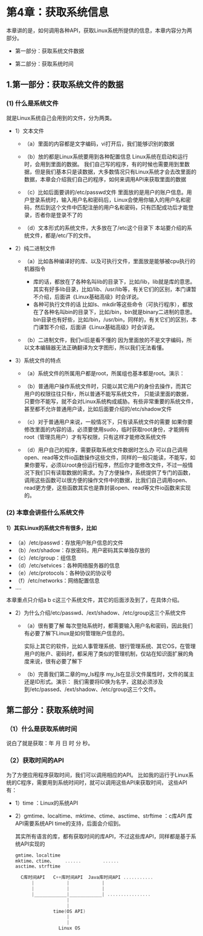 # 第4章：获取系统信息

本章讲的是，如何调用各种API，获取Linux系统所提供的信息，本章内容分为两部分。

+ 第一部分：获取系统文件数据

+ 第二部分：获取系统时间

## 1.第一部分：获取系统文件的数据

### (1) 什么是系统文件

就是Linux系统自己会用到的文件，分为两类。

+ 1）文本文件
  + （a）里面的内容都是文字编码，vi打开后，我们能够识别的数据

  + （b）放的都是Linux系统要用到各种配置信息
       Linux系统在启动和运行时，会用到里面的数据。
       我们自己写的程序，有的时候也需要用到里数据，但是我们基本只是读数据，大多数情况只有Linux系统才会去改里面的数据，本章会介绍我们自己的程序，如何来调用API来获取里面的数据

  + （c）比如后面要讲的/etc/passwd文件
     里面放的是用户的账户信息。用户登录系统时，输入用户名和密码后，Linux会使用你输入的用户名和密码，然后到这个文件中匹配注册的用户名和密码，只有匹配成功后才能登录，否者你是登录不了的

  + （d）文本形式的系统文件，大多放在了/etc这个目录下
      本站要介绍的系统文件，都是/etc/下的文件。

+ 2）纯二进制文件
  + （a）比如各种编译好的库、以及可执行文件，里面放是能够被cpu执行的机器指令
    + 库的话，都放在了各种名叫lib的目录下，比如/lib，lib就是库的意思。
      其实有好多lib目录，比如/lib、/usr/lib等，有关它们的区别，本门课暂不介绍，后面讲《Linux基础高级》时会详说。
    + 各种可执行文件的话
      比如ls、mkdir等这些命令（可执行程序），都放在了各种名叫bin的目录下，比如/bin，bin就是binary二进制的意思。
      bin目录也有好些，比如/bin，/usr/bin，同样的，有关它们的区别，本门课暂不介绍，后面讲《Linux基础高级》时会详说。

  + （b）二进制文件，我们vi后是看不懂的
    因为里面放的不是文字编码，所以文本编辑器无法正确翻译为文字图形，所以我们无法看懂。

+ 3）系统文件的特点
  + （a）系统文件的所属用户都是root，所属组也基本都是root。演示：

  + （b）普通用户操作系统文件时，只能以其它用户的身份去操作，而其它用户的权限往往只有r，所以普通不能写系统文件，
         只能读里面的数据，只要你不能写，就不会对Linux系统构成威胁。有些非常重要的系统文件，甚至都不允许普通用户读，比如后面要介绍的/etc/shadow文件

  + （c）对于普通用户来说，一般情况下，只有读系统文件的需要
      如果你要修改里面的内容的话，必须要使用sudo，临时获取root身份，才能拥有root（管理员用户）才有写权限，只有这样才能修改系统文件

  + （d）用户自己的程序，需要获取系统文件数据时怎么办
     可以自己调用open、read等文件io函数操作这些文件，同样的一般只能读，不能写，如果你要写，必须以root身份运行程序，然后你才能修改文件，不过一般情况下我们只有读取数据的需求。为了方便操作，系统提供了专门的函数，调用这些函数可以很方便的操作文件中的数据，比我们自己调用open、read更方便，这些函数其实也是靠封装open、read等文件io函数来实现的。

### (2) 本章会讲些什么系统文件

#### 1）其实Linux的系统文件有很多，比如

+ （a）/etc/passwd：存放用户账户信息的文件
+ （b）/ext/shadow：存放密码，用户密码其实单独存放的
+ （c）/etc/group：组信息
+ （d）/etc/setvices：各种网络服务器的信息
+ （e）/etc/protocols：各种协议的协议号
+ （f）/etc/networks：网络配置信息
+ ....

本章重点只介绍a b c这三个系统文件，其它的后面涉及到了，在具体介绍。

+ 2）为什么介绍/etc/passwd、/ext/shadow、/etc/group这三个系统文件

  + （a）很有要了解
    每次登陆系统时，都需要输入用户名和密码，因此我们有必要了解下Linux是如何管理账户信息的。

    实际上其它的软件，比如人事管理系统、银行管理系统、其它OS，在管理用户的账户、密码时，都采用了类似的管理机制，仅站在知识面扩展的角度来说，很有必要了解下

  + （b）完善我们第二章的my_ls程序
     my_ls在显示文件属性时，文件的属主还是ID形式。演示：
     我们需要将ID换为名字，这就必须涉及到/etc/passed、/ext/shadow、/etc/group这三个文件。

## 第二部分：获取系统时间

### （1）什么是获取系统时间

说白了就是获取：年 月 日 时 分 秒。

### （2）获取时间的API

为了方便应用程序获取时间，我们可以调用相应的API。
比如我的运行于Linux系统的C程序，需要用到系统时间时，就可以调用这些API来获取时间，
这些API有：

+ 1）time ：Linux的系统API

+ 2）gmtime、localtime、mktime、ctime、asctime、strftime ：c库API
  库API需要系统API time的支持，后面会介绍到。

  其实所有语言的库，都有获取时间的库API，不过这些库API，同样都是基于系统API实现的

  ```c
  gmtime、localtime
  mktime、ctime、    ......        ......
  asctime、strftime
  ```

  ```c
    C库时间API   C++库时间API  Java库时间API ...........
        |            |            |
        |            |            |
        |____________|____________| ................
                     |
                     |
                time(OS API)
                     |
                     |
                  Linux OS
  ```
